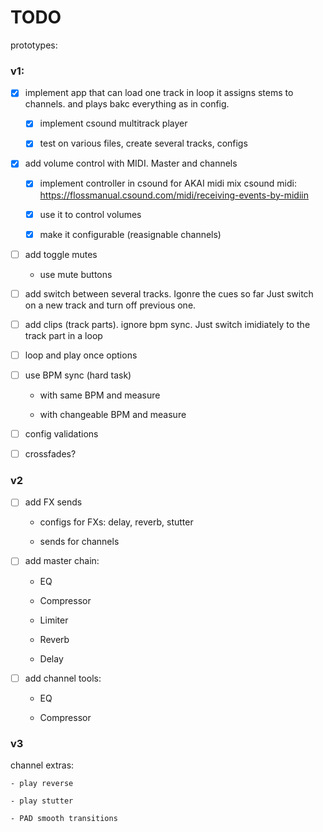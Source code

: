 # TODO

prototypes:

### v1:

- [x] implement app that can load one track in loop
  it assigns stems to channels. and plays bakc everything as in config.

    - [x] implement csound multitrack player

    - [x] test on various files, create several tracks, configs

- [x] add volume control with MIDI. Master and channels

    - [x] implement controller in csound for AKAI midi mix
        csound midi: https://flossmanual.csound.com/midi/receiving-events-by-midiin

    - [x] use it to control volumes

    - [x] make it configurable (reasignable channels)

- [ ] add toggle mutes

    - use mute buttons

- [ ] add switch between several tracks. Igonre the cues so far
  Just switch on a new track and turn off previous one.

- [ ] add clips (track parts). ignore bpm sync.
  Just switch imidiately to the track part in a loop

- [ ] loop and play once options

- [ ] use BPM sync (hard task)

    - with same BPM and measure

    - with changeable BPM and measure

- [ ] config validations

- [ ] crossfades?

### v2

- [ ] add FX sends

   - configs for FXs: delay, reverb, stutter

   - sends for channels

- [ ] add master chain:
 
   - EQ

   - Compressor

   - Limiter

   - Reverb

   - Delay

- [ ] add channel tools:
    - EQ

    - Compressor

### v3

channel extras:

    - play reverse

    - play stutter

    - PAD smooth transitions

